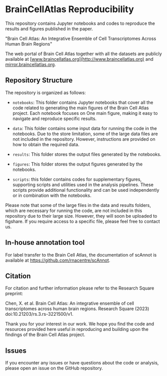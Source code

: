 # BrainCellAtlas Reproducibility

This repository contains Jupyter notebooks and codes to reproduce the results and figures published in the paper.

"Brain Cell Atlas: An Integrative Ensemble of Cell Transcriptomes Across Human Brain Regions"

The web portal of Brain Cell Atlas together with all the datasets are publicly available at [www.braincellatlas.org](http://www.braincellatlas.org) and [mirror.braincellatlas.org](https://mirror.braincellatlas.org).

## Repository Structure

The repository is organized as follows:

- `notebooks`: This folder contains Jupyter notebooks that cover all the code related to generating the main figures of the Brain Cell Atlas project. Each notebook focuses on One main figure, making it easy to navigate and reproduce specific results.

- `data`: This folder contains some input data for running the code in the notebooks. Due to the store limitation, some of the large data files are not included in the repository. However, instructions are provided on how to obtain the required data.

- `results`: This folder stores the output files generated by the notebooks.

- `figures`: This folder stores the output figures generated by the notebooks. 

- `scripts`: this folder contains codes for supplementary figures, supporting scripts and utilities used in the analysis pipelines. These scripts provide additional functionality and can be used independently or in combination with the notebooks.

Please note that some of the large files in the data and results folders, which are necessary for running the code, are not included in this repository due to their large size. However, they will soon be uploaded to figshare. If you require access to a specific file, please feel free to contact us.

## In-house annotation tool
For label transfer to the Brain Cell Atlas, the documentation of scAnnot is available at https://github.com/rnacentre/scAnnot.


## Citation
For citation and further information please refer to the Research Square preprint: 

Chen, X. et al. Brain Cell Atlas: An integrative ensemble of cell transcriptomes across human brain regions. Research Square (2023) doi:10.21203/rs.3.rs-3221500/v1.

Thank you for your interest in our work. We hope you find the code and resources provided here useful in reproducing and building upon the findings of the Brain Cell Atlas project.


## Issues
If you encounter any issues or have questions about the code or analysis, please open an issue on the GitHub repository. 








